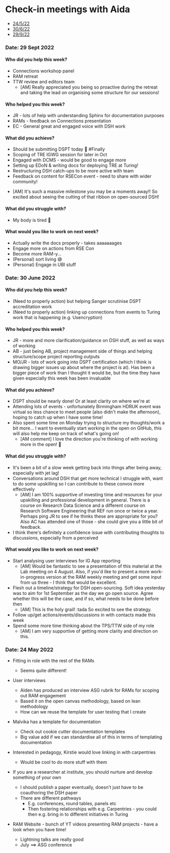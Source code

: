 # Check-in meetings with Aida

* [24/5/22](#date-24-may-2022)
* [30/6/22](#date-30-june-2022)
* [29/9/22](#date-29-september-2022)

### Date: 29 Sept 2022

#### Who did you help this week?
* Connections workshop panel
* RAM retreat
* TTW review and editors team
  - [AM] Really appreciated you being so proactive during the retreat and taking the lead on organising some structure for our sessions!
  
#### Who helped you this week?
* JR - lots of help with understanding Sphinx for documentation purposes
* RAMs - feedback on Connections presentation
* EC - General great and engaged voice with DSH work

#### What did you achieve?
* Should be submitting DSPT today :rocket: #Finally
* Scoping of TRE IGWG session for later in Oct
* Engaged with DCMS - would be good to engage more
* Setting up EDoN & writing docs for deploying TRE at Turing!
* Restructuring DSH catch-ups to be more active with team
* Feedback on content for RSECon event - need to share with wider community!
- [AM] It's such a massive milestone you may be a moments away!! So excited about seeing the cutting of that ribbon on open-sourced DSH! 

#### What did you struggle with?
* My body is tired 🙈


#### What would you like to work on next week?
* Actually write the docs properly - takes aaaaaaages
* Engage more on actions from RSE Con
* Become more RAM-y...
* (Personal) sort living 😅
* (Personal) Engage in UBI stuff


### Date: 30 June 2022

#### Who did you help this week?
* (Need to properly action) but helping Sanger scrutinise DSPT accreditation work
* (Need to properly action) linking up connections from events to Turing work that is happening (e.g. Usencryption)

#### Who helped you this week?
* JR - more and more clarification/guidance on DSH stuff, as well as ways of working
* AB - just being AB, project management side of things and helping structure/scope project reporting outputs
* MO/JR - lots of work going into DSPT certification (which I think is drawing bigger issues up about where the project is at). Has been a bigger piece of work than I thought it would be, but the time they have given especially this week has been invaluable

#### What did you achieve?
* DSPT should be nearly done! Or at least clarity on where we're at
* Attending lots of events - unfortunately Birmingham HDRUK event was virtual so less chance to meet people (also didn't make the afternoon), hoping to catch up when I have some time!
* Also spent some time on Monday trying to structure my thoughts/work a bit more... I want to eventually start working in the open on GitHub, this will also help me keep on track of what's going on!  
   * [AM comment] I love the direction you're thinking of with working more in the open! :tada:   

#### What did you struggle with?
* It's been a bit of a slow week getting back into things after being away, especially with jet lag!
* Conversations around DSH that get more technical I struggle with, want to do some upskilling so I can contribute to these convos more effectively
   * [AM] I am 100% supportive of investing time and resources for your upskilling and professional development in general. There is a course on Research Data Science and a different course on Research Software Engineering that REF run once or twice a year. Perhaps ping JR to see if he thinks these are appropriate for you? Also AC has attended one of those - she could give you a little bit of feedback.
* I think there's definitely a confidence issue with contributing thoughts to discussions, especially from a perceived

#### What would you like to work on next week?
* Start analysing user interviews for IG App reporting
   * [AM] Would be fantastic to see a presentation of this material at the Lab meeting on 4 August. Also, if you'd like to present a more work-in-progress version at the RAM weekly meeting and get some input from us three - I think that would be excellent. 
* Flesh out a timeline/strategy for DSH open-sourcing. Soft idea yesterday was to aim for 1st September as the day we go open source. Agree whether this will be the case, and if so, what needs to be done before then
   * [AM] This is the holy grail! :tada So excited to see the strategy. 
* Follow up/get actions/events/discussions in with contacts made this week
* Spend some more time thinking about the TPS/TTW side of my role
   * [AM] I am very supportive of getting more clarity and direction on this. 

### Date: 24 May 2022

* Fitting in role with the rest of the RAMs
    * Seems quite different!

* User interviews
    * Alden has produced an interview ASG rubrik for RAMs for scoping out RAM engagement 
    * Based it on the open canvas methodology, based on lean methodology
    * How can we reuse the template for user testing that I create

* Malvika has a template for documentation
    * Check out cookie cutter documentation templates
    * Big value add if we can standardise all of this in terms of templating documentation

* Interested in pedagogy, Kirstie would love linking in with carpentries
    * Would be cool to do more stuff with them

* If you are a researcher at institute, you should nurture and develop something of your own
    * I should publish a paper eventually, doesn't just have to be coauthoring the DSH paper
    * There are different pathways
        * E.g. conferences, round tables, panels etc
        * Then fostering relationships with e.g. Carpentries - you could then e.g. bring in to different initiatives in Turing

* RAM Website - bunch of YT videos presenting RAM projects - have a look when you have time!
    * Lightning talks are really good
    * July ==> ASG conference
